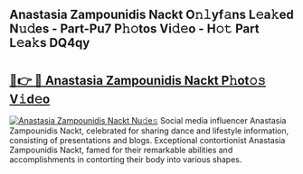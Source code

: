 ## Anastasia Zampounidis Nackt O𝚗𝚕yf𝚊ns L𝚎a𝚔ed N𝚞𝚍es - Part-Pu7 P𝚑𝚘tos Vi𝚍𝚎o - H𝚘𝚝 Part L𝚎a𝚔s DQ4qy

# <h2><a href="http://kfconwj.oniu.top/?m=Anastasia+Zampounidis+Nackt">🔗👉 🔴 Anastasia Zampounidis Nackt P𝚑ot𝚘𝚜 V𝚒d𝚎o</a></h2>

[![Anastasia Zampounidis Nackt Nu𝚍e𝚜](https://i.imgur.com/0qMVB7G.gif)](http://kfconwj.oniu.top/?m=Anastasia+Zampounidis+Nackt)
Social media influencer Anastasia Zampounidis Nackt, celebrated for sharing dance and lifestyle information, consisting of presentations and blogs. Exceptional contortionist Anastasia Zampounidis Nackt, famed for their remarkable abilities and accomplishments in contorting their body into various shapes.  
